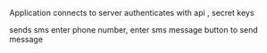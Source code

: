 Application connects to server
authenticates with api , secret keys

sends sms
enter phone number, 
enter sms message
button to send message

